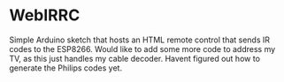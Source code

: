 # WebIRRC

Simple Arduino sketch that hosts an HTML remote control that sends IR codes to the ESP8266.
Would like to add some more code to address my TV, as this just handles my cable decoder. 
Havent figured out how to generate the Philips codes yet. 
